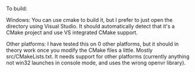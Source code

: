 To build:

Windows:
You can use cmake to build it, but I prefer to just open the directory using Visual Studio. It should automatically detect that it's a CMake project and use VS integrated CMake support.

Other platforms:
I have tested this on 0 other platforms, but it should in theory work once you modify the CMake files a little. Mostly src/CMakeLists.txt. It needs support for other platforms (currently anything not win32 launches in console mode, and uses the wrong openvr library).